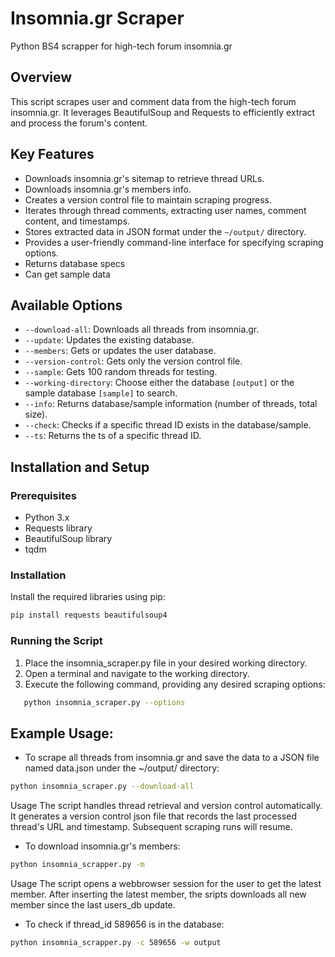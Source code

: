 # Insomnia.gr Scraper
Python BS4 scrapper for high-tech forum insomnia.gr

## Overview

This script scrapes user and comment data from the high-tech forum insomnia.gr. It leverages BeautifulSoup and Requests to efficiently extract and process the forum's content.

## Key Features

* Downloads insomnia.gr's sitemap to retrieve thread URLs.
* Downloads insomnia.gr's members info.
* Creates a version control file to maintain scraping progress.
* Iterates through thread comments, extracting user names, comment content, and timestamps.
* Stores extracted data in JSON format under the `~/output/` directory.
* Provides a user-friendly command-line interface for specifying scraping options.
* Returns database specs
* Can get sample data

## Available Options

* `--download-all`: Downloads all threads from insomnia.gr.
* `--update`: Updates the existing database.
* `--members`: Gets or updates the user database.
* `--version-control`: Gets only the version control file.
* `--sample`: Gets 100 random threads for testing.
* `--working-directory`: Choose either the database `[output]` or the sample database `[sample]` to search.
* `--info`: Returns database/sample information (number of threads, total size).
* `--check`: Checks if a specific thread ID exists in the database/sample.
* `--ts`: Returns the ts of a specific thread ID.
  
## Installation and Setup

### Prerequisites

* Python 3.x
* Requests library
* BeautifulSoup library
* tqdm

### Installation

Install the required libraries using pip:
   ```bash
   pip install requests beautifulsoup4
   ```


### Running the Script

1. Place the insomnia_scraper.py file in your desired working directory.
2. Open a terminal and navigate to the working directory.
3. Execute the following command, providing any desired scraping options:
```bash
   python insomnia_scraper.py --options
```

## Example Usage:

* To scrape all threads from insomnia.gr and save the data to a JSON file named data.json under the ~/output/ directory:

```bash
python insomnia_scraper.py --download-all
```
Usage
The script handles thread retrieval and version control automatically. It generates a version control json file that records the last processed thread's URL and timestamp. Subsequent scraping runs will resume.


* To download insomnia.gr's members:
```bash
python insomnia_scrapper.py -m
```
Usage
The script opens a webbrowser session for the user to get the latest member. After inserting the latest member, the sripts downloads all new member since the last users_db update. 


* To check if thread_id 589656 is in the database:
```bash
python insomnia_scrapper.py -c 589656 -w output

```


